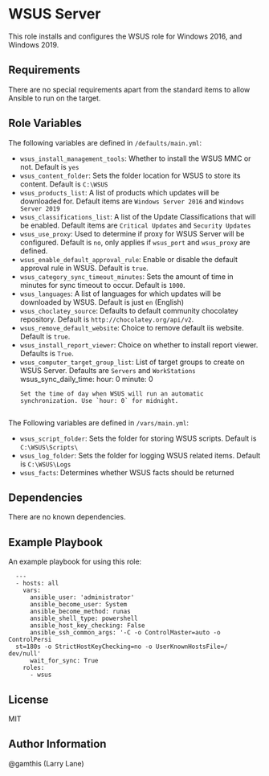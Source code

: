 WSUS Server
=========

This role installs and configures the WSUS role for Windows 2016, and Windows 2019.

Requirements
------------

There are no special requirements apart from the standard items to allow Ansible to run on the target.

Role Variables
--------------

The following variables are defined in `/defaults/main.yml`:
* `wsus_install_management_tools`: Whether to install the WSUS MMC or not.  Default is `yes`
* `wsus_content_folder`: Sets the folder location for WSUS to store its content.  Default is `C:\WSUS`
* `wsus_products_list`: A list of products which updates will be downloaded for. Default items are `Windows Server 2016` and `Windows Server 2019`
* `wsus_classifications_list`: A list of the Update Classifications that will be enabled. Default items are `Critical Updates` and `Security Updates`
* `wsus_use_proxy`: Used to determine if proxy for WSUS Server will be configured. Default is `no`, only applies if `wsus_port` and `wsus_proxy` are defined.
* `wsus_enable_default_approval_rule`: Enable or disable the default approval rule in WSUS. Default is `true`.
* `wsus_category_sync_timeout_minutes`: Sets the amount of time in minutes for sync timeout to occur.  Default is `1000`.
* `wsus_languages`: A list of languages for which updates will be downloaded by WSUS. Default is just `en` (English)
* `wsus_choclatey_source`: Defaults to default community chocolatey repository. Default is `http://chocolatey.org/api/v2`.
* `wsus_remove_default_website`: Choice to remove default iis website.  Default is `true`.
* `wsus_install_report_viewer`: Choice on whether to install report viewer. Defaults is `True`.
* `wsus_computer_target_group_list`: List of target groups to create on WSUS Server. Defaults are `Servers` and `WorkStations`
  wsus_sync_daily_time:
    hour: 0
    minute: 0
  ```
  Set the time of day when WSUS will run an automatic synchronization. Use `hour: 0` for midnight.
 
The Following variables are defined in `/vars/main.yml`:
* `wsus_script_folder`: Sets the folder for storing WSUS scripts. Default is `C:\WSUS\Scripts\`
* `wsus_log_folder`: Sets the folder for logging WSUS related items. Default is `C:\WSUS\Logs`
* `wsus_facts`: Determines whether WSUS facts should be returned

Dependencies
------------

There are no known dependencies.

Example Playbook
----------------

An example playbook for using this role:
```
  ---
  - hosts: all
    vars:
      ansible_user: 'administrator'
      ansible_become_user: System
      ansible_become_method: runas
      ansible_shell_type: powershell
      ansible_host_key_checking: False
      ansible_ssh_common_args: '-C -o ControlMaster=auto -o   ControlPersi
  st=180s -o StrictHostKeyChecking=no -o UserKnownHostsFile=/ dev/null'
      wait_for_sync: True
    roles:
      - wsus
```

License
-------

MIT

Author Information
------------------

@gamthis (Larry Lane)

